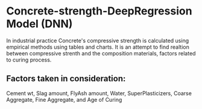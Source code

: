 # Concrete-strength-DeepRegression Model (DNN)
In industrial practice Concrete's compressive strength is calculated using empirical methods using tables and charts.
It is an attempt to find realtion between compressive strenth and the composition materials, factors related to curing process.

## Factors taken in consideration: 
Cement wt, Slag amount, FlyAsh amount, Water, SuperPlasticizers, Coarse Aggregate, Fine Aggregate, and Age of Curing
